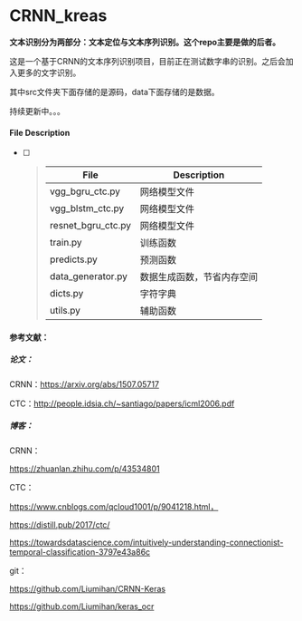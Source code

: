 # CRNN_kreas

**文本识别分为两部分：文本定位与文本序列识别。这个repo主要是做的后者。**

这是一个基于CRNN的文本序列识别项目，目前正在测试数字串的识别。之后会加入更多的文字识别。

其中src文件夹下面存储的是源码，data下面存储的是数据。

持续更新中。。。

#### File Description

- [ ] > | File               | Description                |
  > | ------------------ | -------------------------- |
  > | vgg_bgru_ctc.py    | 网络模型文件               |
  > | vgg_blstm_ctc.py   | 网络模型文件               |
  > | resnet_bgru_ctc.py | 网络模型文件               |
  > | train.py           | 训练函数                   |
  > | predicts.py        | 预测函数                   |
  > | data_generator.py  | 数据生成函数，节省内存空间 |
  > | dicts.py           | 字符字典                   |
  > | utils.py           | 辅助函数                   |



#### 参考文献：

##### 论文：

CRNN：https://arxiv.org/abs/1507.05717

CTC：http://people.idsia.ch/~santiago/papers/icml2006.pdf

##### 博客：

CRNN：

https://zhuanlan.zhihu.com/p/43534801

CTC：

https://www.cnblogs.com/qcloud1001/p/9041218.html，

https://distill.pub/2017/ctc/

https://towardsdatascience.com/intuitively-understanding-connectionist-temporal-classification-3797e43a86c

git：

https://github.com/Liumihan/CRNN-Keras

https://github.com/Liumihan/keras_ocr